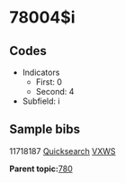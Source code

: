 # 78004$i

## Codes

-   Indicators
    -   First: 0
    -   Second: 4
-   Subfield: i

## Sample bibs

11718187 [Quicksearch](https://search.library.yale.edu/catalog/11718187) [VXWS](http://prodorbis.library.yale.edu:7014/vxws/GetHoldingsService?bibId=11718187)

**Parent topic:**[780](../../tags/780/780.md)

